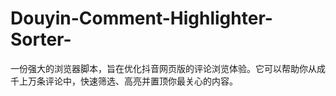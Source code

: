# Douyin-Comment-Highlighter-Sorter-
一份强大的浏览器脚本，旨在优化抖音网页版的评论浏览体验。它可以帮助你从成千上万条评论中，快速筛选、高亮并置顶你最关心的内容。
